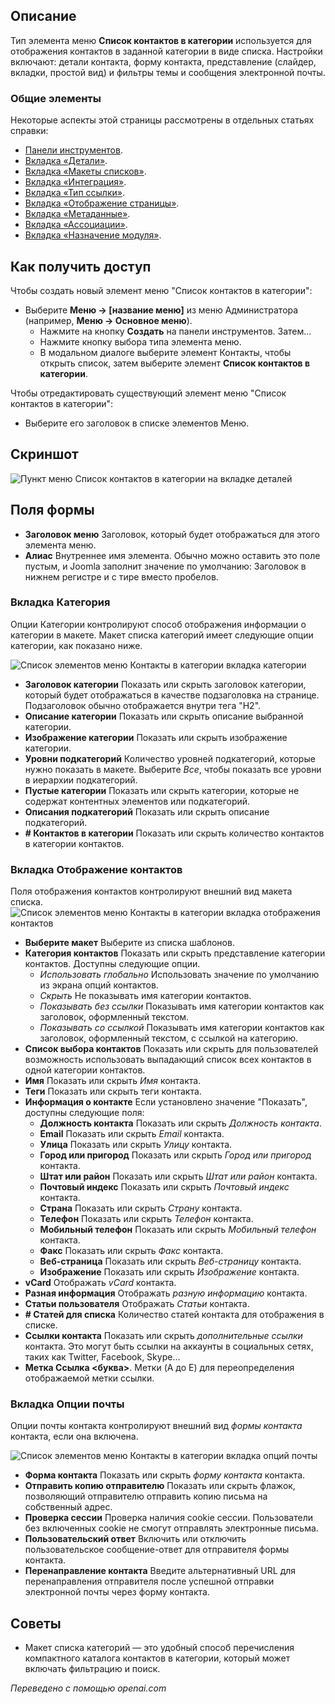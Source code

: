 <!-- Filename: Help4.x:Menu_Item:_List_Contacts_in_a_Category / Display title: Список контактов в категории -->

## Описание

Тип элемента меню **Список контактов в категории** используется для отображения контактов в заданной категории в виде списка. Настройки включают: детали контакта, форму контакта, представление (слайдер, вкладки, простой вид) и фильтры темы и сообщения электронной почты.

### Общие элементы

Некоторые аспекты этой страницы рассмотрены в отдельных статьях справки:

* [Панели инструментов](jdocmanual?article=help/common-elements/toolbars).
* [Вкладка «Детали»](jdocmanual?article=help/menu-items-common/menu-item-details).
* [Вкладка «Макеты списков»](jdocmanual?article=help/menu-items-common/menu-item-list-layouts).
* [Вкладка «Интеграция»](jdocmanual?article=help/menu-items-common/menu-item-integration).
* [Вкладка «Тип ссылки»](jdocmanual?article=help/menu-items-common/menu-item-link-type).
* [Вкладка «Отображение страницы»](jdocmanual?article=help/menu-items-common/menu-item-page-display).
* [Вкладка «Метаданные»](jdocmanual?article=help/menu-items-common/menu-item-metadata).
* [Вкладка «Ассоциации»](jdocmanual?article=help/common-elements/edit-associations).
* [Вкладка «Назначение модуля»](jdocmanual?article=help/menu-items-common/menu-item-module-assignment).

## Как получить доступ

Чтобы создать новый элемент меню "Список контактов в категории":

- Выберите **Меню → \[название меню\]** из меню Администратора
  (например, **Меню → Основное меню**).
  - Нажмите на кнопку **Создать** на панели инструментов. Затем...
  - Нажмите кнопку выбора типа элемента меню.
  - В модальном диалоге выберите элемент Контакты, чтобы открыть список, затем выберите элемент **Список контактов в категории**.

Чтобы отредактировать существующий элемент меню "Список контактов в категории":

- Выберите его заголовок в списке элементов Меню.

## Скриншот

![Пункт меню Список контактов в категории на вкладке деталей](../../../ru/images/menu-items/contacts-list-contacts-in-a-category-details-tab.png)

## Поля формы

- **Заголовок меню** Заголовок, который будет отображаться для этого элемента меню.
- **Алиас** Внутреннее имя элемента. Обычно можно оставить это поле пустым, и Joomla заполнит значение по умолчанию: Заголовок в нижнем регистре и с тире вместо пробелов.

### Вкладка Категория

Опции Категории контролируют способ отображения информации о категории в макете. Макет списка категорий имеет следующие опции категории, как показано ниже.

![Список элементов меню Контакты в категории вкладка категории](../../../ru/images/menu-items/contacts-list-contacts-in-a-category-category-tab.png)

- **Заголовок категории** Показать или скрыть заголовок категории, который будет отображаться в качестве подзаголовка на странице. Подзаголовок обычно отображается внутри тега "H2".
- **Описание категории** Показать или скрыть описание выбранной категории.
- **Изображение категории** Показать или скрыть изображение категории.
- **Уровни подкатегорий** Количество уровней подкатегорий, которые нужно показать в макете. Выберите *Все*, чтобы показать все уровни в иерархии подкатегорий.
- **Пустые категории** Показать или скрыть категории, которые не содержат контентных элементов или подкатегорий.
- **Описания подкатегорий** Показать или скрыть описание подкатегорий.
- **\# Контактов в категории** Показать или скрыть количество контактов в категории контактов.

### Вкладка Отображение контактов

Поля отображения контактов контролируют внешний вид макета списка.
![Список элементов меню Контакты в категории вкладка отображения контактов](../../../ru/images/menu-items/contacts-featured-contacts-form-tab.png)

- **Выберите макет** Выберите из списка шаблонов.
- **Категория контактов** Показать или скрыть представление категории контактов. Доступны следующие опции.
    - *Использовать глобально* Использовать значение по умолчанию из экрана опций контактов.
    - *Скрыть* Не показывать имя категории контактов.
    - *Показывать без ссылки* Показывать имя категории контактов как заголовок, оформленный текстом.
    - *Показывать со ссылкой* Показывать имя категории контактов как заголовок, оформленный текстом, с ссылкой на категорию.
- **Список выбора контактов** Показать или скрыть для пользователей возможность использовать выпадающий список всех контактов в одной категории контактов.
- **Имя** Показать или скрыть *Имя* контакта.
- **Теги** Показать или скрыть теги контакта.
- **Информация о контакте** Если установлено значение "Показать", доступны следующие поля:
  - **Должность контакта** Показать или скрыть *Должность контакта*.
  - **Email** Показать или скрыть *Email* контакта.
  - **Улица** Показать или скрыть *Улицу* контакта.
  - **Город или пригород** Показать или скрыть *Город или пригород* контакта.
  - **Штат или район** Показать или скрыть *Штат или район* контакта.
  - **Почтовый индекс** Показать или скрыть *Почтовый индекс* контакта.
  - **Страна** Показать или скрыть *Страну* контакта.
  - **Телефон** Показать или скрыть *Телефон* контакта.
  - **Мобильный телефон** Показать или скрыть *Мобильный телефон* контакта.
  - **Факс** Показать или скрыть *Факс* контакта.
  - **Веб-страница** Показать или скрыть *Веб-страницу* контакта.
  - **Изображение** Показать или скрыть *Изображение* контакта.
- **vCard** Отображать *vCard* контакта.
- **Разная информация** Отображать *разную информацию* контакта.
- **Статьи пользователя** Отображать *Статьи* контакта.
- **\# Статей для списка** Количество статей контакта для отображения в списке.
- **Ссылки контакта** Показать или скрыть *дополнительные ссылки* контакта. Это могут быть ссылки на аккаунты в социальных сетях, таких как Twitter, Facebook, Skype...
- **Метка Ссылка \<буква\>**. Метки (A до E) для переопределения отображаемой метки ссылки.

### Вкладка Опции почты

Опции почты контакта контролируют внешний вид *формы контакта* контакта, если она включена.

![Список элементов меню Контакты в категории вкладка опций почты](../../../ru/images/menu-items/contacts-featured-contacts-mail-options-tab.png)

- **Форма контакта** Показать или скрыть *форму контакта* контакта.
- **Отправить копию отправителю** Показать или скрыть флажок, позволяющий отправителю отправить копию письма на собственный адрес.
- **Проверка сессии** Проверка наличия cookie сессии. Пользователи без включенных cookie не смогут отправлять электронные письма.
- **Пользовательский ответ** Включить или отключить пользовательское сообщение-ответ для отправителя формы контакта.
- **Перенаправление контакта** Введите альтернативный URL для перенаправления отправителя после успешной отправки электронной почты через форму контакта.

## Советы

- Макет списка категорий — это удобный способ перечисления компактного
  каталога контактов в категории, который может включать фильтрацию и
  поиск.

*Переведено с помощью openai.com*

